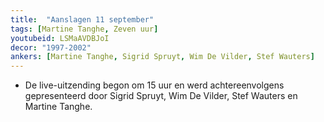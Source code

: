 ```yaml
---
title:  "Aanslagen 11 september"
tags: [Martine Tanghe, Zeven uur]
youtubeid: LSMaAVDBJoI
decor: "1997-2002"
ankers: [Martine Tanghe, Sigrid Spruyt, Wim De Vilder, Stef Wauters]
---
```


* De live-uitzending begon om 15 uur en werd achtereenvolgens gepresenteerd door Sigrid Spruyt, Wim De Vilder, Stef Wauters en Martine Tanghe.
